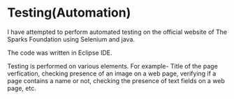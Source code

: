 # Testing(Automation)

I have attempted to perform automated testing on the official website of The Sparks Foundation using Selenium and java.

The code was written in Eclipse IDE.

Testing is performed on various elements. For example- Title of the page verfication, checking presence of an image on a web page, verifying if a page contains a name or not, checking the presence of text fields on a web page, etc.
